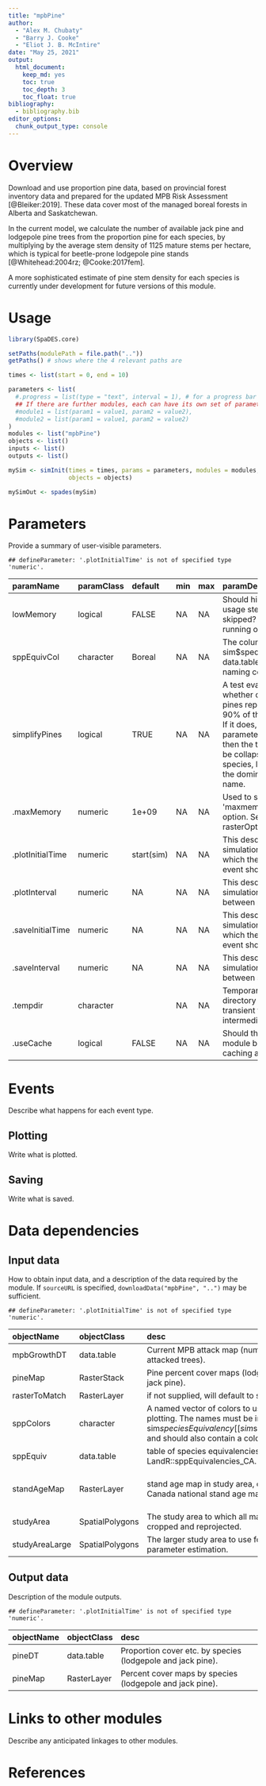 ```yaml
---
title: "mpbPine"
author:
  - "Alex M. Chubaty"
  - "Barry J. Cooke"
  - "Eliot J. B. McIntire"
date: "May 25, 2021"
output:
  html_document:
    keep_md: yes
    toc: true
    toc_depth: 3
    toc_float: true
bibliography:
  - bibliography.bib
editor_options:
  chunk_output_type: console
---
```




# Overview

Download and use proportion pine data, based on provincial forest inventory data and prepared for the updated MPB Risk Assessment [@Bleiker:2019].
These data cover most of the managed boreal forests in Alberta and Saskatchewan.

In the current model, we calculate the number of available jack pine and lodgepole pine trees from the proportion pine for each species, by multiplying by the average stem density of 1125 mature stems per hectare, which is typical for beetle-prone lodgepole pine stands [@Whitehead:2004rz; @Cooke:2017fem].

A more sophisticated estimate of pine stem density for each species is currently under development for future versions of this module.

# Usage


```r
library(SpaDES.core)

setPaths(modulePath = file.path(".."))
getPaths() # shows where the 4 relevant paths are

times <- list(start = 0, end = 10)

parameters <- list(
  #.progress = list(type = "text", interval = 1), # for a progress bar
  ## If there are further modules, each can have its own set of parameters:
  #module1 = list(param1 = value1, param2 = value2),
  #module2 = list(param1 = value1, param2 = value2)
)
modules <- list("mpbPine")
objects <- list()
inputs <- list()
outputs <- list()

mySim <- simInit(times = times, params = parameters, modules = modules,
                 objects = objects)

mySimOut <- spades(mySim)
```

# Parameters

Provide a summary of user-visible parameters.


```
## defineParameter: '.plotInitialTime' is not of specified type 'numeric'.
```



|paramName        |paramClass |default    |min |max |paramDesc                                                                                                                                                                                                              |
|:----------------|:----------|:----------|:---|:---|:----------------------------------------------------------------------------------------------------------------------------------------------------------------------------------------------------------------------|
|lowMemory        |logical    |FALSE      |NA  |NA  |Should high memory-usage steps be skipped? Useful for running on laptops.                                                                                                                                              |
|sppEquivCol      |character  |Boreal     |NA  |NA  |The column in sim$specieEquivalency data.table to use as a naming convention                                                                                                                                           |
|simplifyPines    |logical    |TRUE       |NA  |NA  |A test evaluating whether one of the pines represents > 90% of the abundance. If it does, and this parameter is TRUE, then the two pines will be collapsed into one species, labelled with the dominmant species name. |
|.maxMemory       |numeric    |1e+09      |NA  |NA  |Used to set the 'maxmemory' raster option. See '?rasterOptions'.                                                                                                                                                       |
|.plotInitialTime |numeric    |start(sim) |NA  |NA  |This describes the simulation time at which the first plot event should occur                                                                                                                                          |
|.plotInterval    |numeric    |NA         |NA  |NA  |This describes the simulation time interval between plot events                                                                                                                                                        |
|.saveInitialTime |numeric    |NA         |NA  |NA  |This describes the simulation time at which the first save event should occur                                                                                                                                          |
|.saveInterval    |numeric    |NA         |NA  |NA  |This describes the simulation time interval between save events                                                                                                                                                        |
|.tempdir         |character  |           |NA  |NA  |Temporary (scratch) directory to use for transient files (e.g., GIS intermediates).                                                                                                                                    |
|.useCache        |logical    |FALSE      |NA  |NA  |Should this entire module be run with caching activated?                                                                                                                                                               |

# Events

Describe what happens for each event type.

## Plotting

Write what is plotted.

## Saving

Write what is saved.

# Data dependencies

## Input data

How to obtain input data, and a description of the data required by the module.
If `sourceURL` is specified, `downloadData("mpbPine", "..")` may be sufficient.


```
## defineParameter: '.plotInitialTime' is not of specified type 'numeric'.
```



|objectName     |objectClass     |desc                                                                                                                                                      |sourceURL                                                                                                                                                                                   |
|:--------------|:---------------|:---------------------------------------------------------------------------------------------------------------------------------------------------------|:-------------------------------------------------------------------------------------------------------------------------------------------------------------------------------------------|
|mpbGrowthDT    |data.table      |Current MPB attack map (number of red attacked trees).                                                                                                    |NA                                                                                                                                                                                          |
|pineMap        |RasterStack     |Pine percent cover maps (lodgepole and jack pine).                                                                                                        |                                                                                                                                                                                            |
|rasterToMatch  |RasterLayer     |if not supplied, will default to standAgeMap                                                                                                              |NA                                                                                                                                                                                          |
|sppColors      |character       |A named vector of colors to use for plotting. The names must be in sim$speciesEquivalency[[sim$sppEquivCol]], and should also contain a color for 'Mixed' |NA                                                                                                                                                                                          |
|sppEquiv       |data.table      |table of species equivalencies. See LandR::sppEquivalencies_CA.                                                                                           |                                                                                                                                                                                            |
|standAgeMap    |RasterLayer     |stand age map in study area, default is Canada national stand age map                                                                                     |http://ftp.maps.canada.ca/pub/nrcan_rncan/Forests_Foret/canada-forests-attributes_attributs-forests-canada/2001-attributes_attributs-2001/NFI_MODIS250m_2001_kNN_Structure_Stand_Age_v1.tif |
|studyArea      |SpatialPolygons |The study area to which all maps will be cropped and reprojected.                                                                                         |NA                                                                                                                                                                                          |
|studyAreaLarge |SpatialPolygons |The larger study area to use for spread parameter estimation.                                                                                             |NA                                                                                                                                                                                          |

## Output data

Description of the module outputs.


```
## defineParameter: '.plotInitialTime' is not of specified type 'numeric'.
```



|objectName |objectClass |desc                                                        |
|:----------|:-----------|:-----------------------------------------------------------|
|pineDT     |data.table  |Proportion cover etc. by species (lodgepole and jack pine). |
|pineMap    |RasterLayer |Percent cover maps by species (lodgepole and jack pine).    |

# Links to other modules

Describe any anticipated linkages to other modules.
# References
